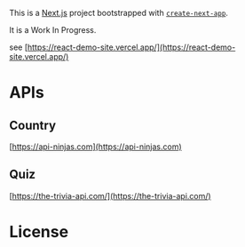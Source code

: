 This is a [Next.js](https://nextjs.org/) project bootstrapped with [`create-next-app`](https://github.com/vercel/next.js/tree/canary/packages/create-next-app).

It is a Work In Progress.

see [https://react-demo-site.vercel.app/](https://react-demo-site.vercel.app/)

# APIs

## Country

[https://api-ninjas.com](https://api-ninjas.com)

## Quiz

[https://the-trivia-api.com/](https://the-trivia-api.com/)

# License
